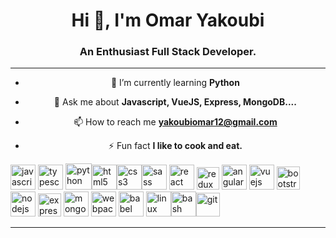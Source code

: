 <h1 align="center">Hi 👋, I'm Omar Yakoubi</h1>
<h3 align="center" style>An Enthusiast Full Stack Developer. </h3>

---

<div align="center">

- 🌱 I’m currently learning **Python**

- 💬 Ask me about **Javascript, VueJS, Express, MongoDB....**

- 📫 How to reach me **yakoubiomar12@gmail.com**

- ⚡ Fun fact **I like to cook and eat.**
</div>

<p align="left"><img src="https://devicons.github.io/devicon/devicon.git/icons/javascript/javascript-original.svg" alt="javascript" width="40" height="40"/> <img src="https://devicons.github.io/devicon/devicon.git/icons/typescript/typescript-original.svg" alt="typescript" width="40" height="40"/> <img src="https://devicon.dev/devicon.git/icons/python/python-original.svg" alt="python" width="42" height="42"/><img src="https://devicons.github.io/devicon/devicon.git/icons/html5/html5-original-wordmark.svg" alt="html5" width="40" height="40"/><img src="https://devicons.github.io/devicon/devicon.git/icons/css3/css3-original-wordmark.svg" alt="css3" width="40" height="40"/><img src="https://devicons.github.io/devicon/devicon.git/icons/sass/sass-original.svg" alt="sass" width="40" height="40"/> <img src="https://devicons.github.io/devicon/devicon.git/icons/react/react-original-wordmark.svg" alt="react" width="40" height="40"/> <img src="https://devicons.github.io/devicon/devicon.git/icons/redux/redux-original.svg" alt="redux" width="36" height="36"/> <img src="https://devicons.github.io/devicon/devicon.git/icons/angularjs/angularjs-original.svg" alt="angularjs" width="40" height="40"/> <img src="https://devicon.dev/devicon.git/icons/vuejs/vuejs-original.svg" alt="vuejs" width="40" height="40"/> <img src="https://devicons.github.io/devicon/devicon.git/icons/bootstrap/bootstrap-plain.svg" alt="bootstrap" width="37" height="37"/> <img src="https://devicon.dev/devicon.git/icons/nodejs/nodejs-original.svg" alt="nodejs" width="40" height="40"/>
<img src="https://devicon.dev/devicon.git/icons/express/express-original.svg" alt="express" width="37" height="37"/> <img src="https://devicons.github.io/devicon/devicon.git/icons/mongodb/mongodb-original-wordmark.svg" alt="mongodb" width="40" height="40"/>
<img src="https://devicons.github.io/devicon/devicon.git/icons/webpack/webpack-original.svg" alt="webpack" width="40" height="40"/> <img src="https://www.vectorlogo.zone/logos/babeljs/babeljs-icon.svg" alt="babel" width="40" height="40"/> <img src="https://devicons.github.io/devicon/devicon.git/icons/linux/linux-original.svg" alt="linux" width="40" height="40"/><img src="https://www.vectorlogo.zone/logos/gnu_bash/gnu_bash-icon.svg" alt="bash" width="40" height="40"/><img src="https://devicon.dev/devicon.git/icons/git/git-original.svg" alt="git" width="38" height="38"/></p>

---
